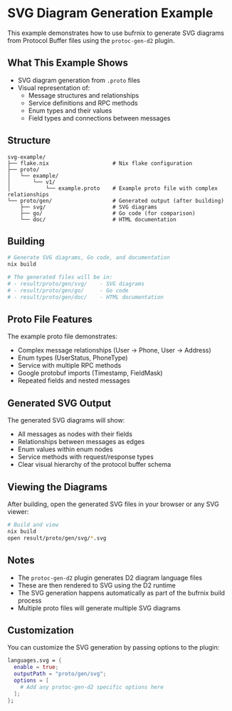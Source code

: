 # SVG Diagram Generation Example

This example demonstrates how to use bufrnix to generate SVG diagrams from Protocol Buffer files using the `protoc-gen-d2` plugin.

## What This Example Shows

- SVG diagram generation from `.proto` files
- Visual representation of:
  - Message structures and relationships
  - Service definitions and RPC methods
  - Enum types and their values
  - Field types and connections between messages

## Structure

```
svg-example/
├── flake.nix                    # Nix flake configuration
├── proto/
│   └── example/
│       └── v1/
│           └── example.proto    # Example proto file with complex relationships
└── proto/gen/                   # Generated output (after building)
    ├── svg/                     # SVG diagrams
    ├── go/                      # Go code (for comparison)
    └── doc/                     # HTML documentation
```

## Building

```bash
# Generate SVG diagrams, Go code, and documentation
nix build

# The generated files will be in:
# - result/proto/gen/svg/    - SVG diagrams
# - result/proto/gen/go/     - Go code
# - result/proto/gen/doc/    - HTML documentation
```

## Proto File Features

The example proto file demonstrates:

- Complex message relationships (User -> Phone, User -> Address)
- Enum types (UserStatus, PhoneType)
- Service with multiple RPC methods
- Google protobuf imports (Timestamp, FieldMask)
- Repeated fields and nested messages

## Generated SVG Output

The generated SVG diagrams will show:

- All messages as nodes with their fields
- Relationships between messages as edges
- Enum values within enum nodes
- Service methods with request/response types
- Clear visual hierarchy of the protocol buffer schema

## Viewing the Diagrams

After building, open the generated SVG files in your browser or any SVG viewer:

```bash
# Build and view
nix build
open result/proto/gen/svg/*.svg
```

## Notes

- The `protoc-gen-d2` plugin generates D2 diagram language files
- These are then rendered to SVG using the D2 runtime
- The SVG generation happens automatically as part of the bufrnix build process
- Multiple proto files will generate multiple SVG diagrams

## Customization

You can customize the SVG generation by passing options to the plugin:

```nix
languages.svg = {
  enable = true;
  outputPath = "proto/gen/svg";
  options = [
    # Add any protoc-gen-d2 specific options here
  ];
};
```
